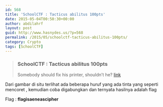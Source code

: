 ```yaml
---
id: 568
title: 'SchoolCTF : Tacticus abilitus 100pts'
date: 2015-05-04T00:50:30+00:00
author: abdilahrf
layout: post
guid: http://www.hasnydes.us/?p=568
permalink: /2015/05/schoolctf-tacticus-abilitus-100pts/
category: Crypto
tags: [SchoolCTF]
---
```

> ### SchoolCTF : Tacticus abilitus 100pts
> 
> Somebody should fix his printer, shouldn&#8217;t he? [link](http://school-ctf.org/files/task_b7fa3c580c809ad617e159dd07ec60743ba573a8.png)

<!--more-->

Dari gambar di situ terlihat ada beberapa huruf yang ada tinta yang seperti mencoret , kemudian coba digabungkan dan ternyata hasilnya adalah flag

Flag : **flagisaeneascipher**
